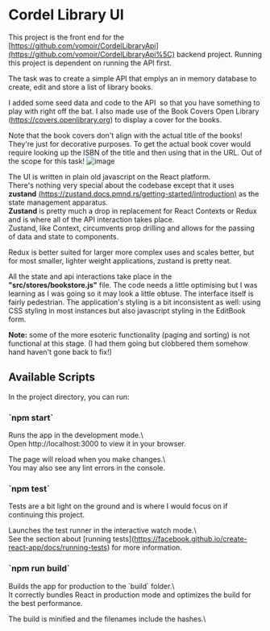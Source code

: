 # Cordel Library UI

This project is the front end for the [https://github.com/vomoir/CordelLibraryApi](https://github.com/vomoir/CordelLibraryApi%5C) backend project.
Running this project is dependent on running the API first.

The task was to create a simple API that emplys an in memory database to create, edit and store a list of library books.

I added some seed data and code to the API  so that you have something to play with right off the bat. I also made use of the Book Covers Open Library (https://covers.openlibrary.org) to display a cover for the books.

Note that the book covers don't align with the actual title of the books! They're just for decorative purposes. To get the actual book cover would require looking up the ISBN of the title and then using that in the URL. Out of the scope for this task!
![image](https://github.com/user-attachments/assets/34891480-5871-48fd-ae82-9149527c43d9)


The UI is written in plain old javascript on the React platform.  
There's nothing very special about the codebase except that it uses **zustand** [(https://zustand.docs.pmnd.rs/getting-started/introduction)](https://zustand.docs.pmnd.rs/getting-started/introduction%5C) as the state management apparatus.  
**Zustand** is pretty much a drop in replacement for React Contexts or Redux and is where all of the API interaction takes place.  
Zustand, like Context, circumvents prop drilling and allows for the passing of data and state to components. 

Redux is better suited for larger more complex uses and scales better, but for most smaller, lighter weight applications, zustand is pretty neat.

All the state and api interactions take place in the **"src/stores/bookstore.js"** file. The code needs a little optimising but I was learning as I was going so it may look a little obtuse.
The interface itself is fairly pedestrian. The application's styling is a bit inconsistent as well: using CSS styling in most instances but also javascript styling in the EditBook form.

**Note:** some of the more esoteric functionality (paging and sorting) is not functional at this stage. (I had them going but clobbered them somehow hand haven't gone back to fix!)

## Available Scripts

In the project directory, you can run:

### \`npm start\`

Runs the app in the development mode.\\  
Open http://localhost:3000 to view it in your browser.

The page will reload when you make changes.\\  
You may also see any lint errors in the console.

### \`npm test\`

Tests are a bit light on the ground and is where I would focus on if continuing this project.

Launches the test runner in the interactive watch mode.\\  
See the section about \[running tests\](https://facebook.github.io/create-react-app/docs/running-tests) for more information.

### \`npm run build\`

Builds the app for production to the \`build\` folder.\\  
It correctly bundles React in production mode and optimizes the build for the best performance.

The build is minified and the filenames include the hashes.\\
